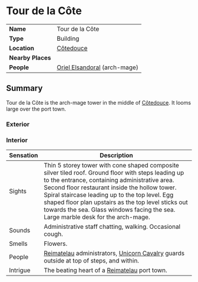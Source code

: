# Tour de la Côte

|||
| --- | --- |
| **Name** | Tour de la Côte | place.4
| **Type** | Building |
| **Location** | [Côtedouce](../../towns/cotedouce.md) |
| **Nearby Places** | |
| **People** | [Oriel Elsandoral](../../../characters/oriel-elsandoral.md) (arch-mage) |

## Summary

Tour de la Côte is the arch-mage tower in the middle of [Côtedouce](../../towns/cotedouce.md). It looms large over the port town.

### Exterior

### Interior

| Sensation | Description |
| ---- | --- |
| Sights | Thin 5 storey tower with cone shaped composite silver tiled roof. Ground floor with steps leading up to the entrance, containing administrative area. Second floor restaurant inside the hollow tower. Spiral staircase leading up to the top level. Egg shaped floor plan upstairs as the top level sticks out towards the sea. Glass windows facing the sea. Large marble desk for the arch-mage. |
| Sounds | Administrative staff chatting, walking. Occasional cough. |
| Smells | Flowers. |
| People | [Reimatelau](../../../civilisations/nilsavnic-alliance/states/reimatelau.md) administrators, [Unicorn Cavalry](../../../organisations/guards/unicorn-cavalry.md) guards outside at top of steps, and within. |
| Intrigue | The beating heart of a [Reimatelau](../../../civilisations/nilsavnic-alliance/states/reimatelau.md) port town. |
